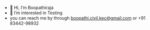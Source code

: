- 👋 Hi, I’m Boopathiraja
- 👀 I’m interested in Testing
- you can reach me by through boopathi.civil.kec@gmail.com or +91 83442-98932

<!---
kbraja/kbraja is a ✨ special ✨ repository because its `README.md` (this file) appears on your GitHub profile.
You can click the Preview link to take a look at your changes.
--->
